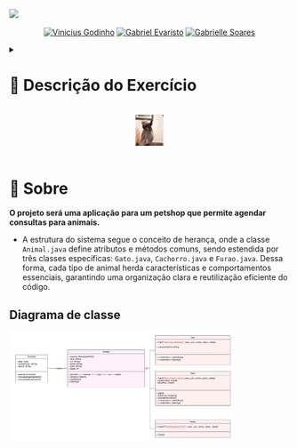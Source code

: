 <img src="images/banners.jpg">

<br>

<div align=center> 

[![Vinicius Godinho ](https://img.shields.io/badge/Vinicius_Godinho_-pink?style=for-the-badge&logo=github&logoColor=black)](https://github.com/ViniciusMGodinho)
[![Gabriel Evaristo](https://img.shields.io/badge/Gabriel_Evaristo-pink?style=for-the-badge&logo=github&logoColor=black)](https://github.com/gabsevamac)
[![Gabrielle Soares ](https://img.shields.io/badge/Gabrielle_Soares_-pink?style=for-the-badge&logo=github&logoColor=black)](https://github.com/gabriellesote)

</div>

<details>
<summary> <h1> 🚀 Descrição do Exercício </h1></summary>

- Desenvolver um **sistema baseado em herança em Java**, escolhendo um tema de sua preferência. 
- A atividade deve ser feita em trio.
- Pontuação: **2 pts**.
- Entrega: 📅 **16/03** até 🕔 **23:59**
  - No Ulife, colocar o link do repositório e o nome e ra dos alunos.
  - Obs:
    - o repositório deve ser público ou se privado adicionar **rafapcmor**,
    - somente 1 aluno posta no Ulife. 

### 🎯 Objetivos

- Escolher um **tema** para o projeto.
- Criar uma estrutura de **herança** com pelo menos:
  - **Uma classe base (superclasse)**
  - **Duas classes derivadas (subclasses)**
- Implementar o código de forma colaborativa, utilizando **GitHub Flow**:
  - **Branches (`main` e `dev`)**
  - **Branches individuais para cada funcionalidade (`feature/...`)**
  - **Pull Requests e revisão de código**
- No final, desenvolver um programa **`Main.java`** para testar o sistema.


## 🏗️ Estrutura do Projeto
1. Escolha um tema que envolva pelo menos **três tipos de entidades similares**.  
2. A classe base deve conter **atributos e métodos comuns** a todas as subclasses.  
3. Cada subclasse deve:
   - **Adicionar atributos próprios**
   - **Sobrescrever métodos da superclasse quando necessário** (`@Override`)

## 🔧 Fluxo no GitHub

1. Um dos membros cria o repositório e adiciona os outros como colaboradores.  
2. O dono do repositório cria a branch `dev` e envia para o GitHub.  
3. Cada aluno cria sua **feature branch** para desenvolver sua classe.  
4. Após implementar o código, cada aluno:
   - Faz `commit` e `push` para sua **feature branch**  
   - Cria um **pull request para `dev`**  
   - Aguarda a revisão e aprovação da equipe  
5. Após a aprovação, a equipe mescla todas as branches em `dev`.  
6. O grupo revisa `dev` e cria um **pull request final para `main`**.  
7. O código final é mesclado em `main` e está pronto! 🚀  
</details>

<br>
<div  align=center> 
<img src="images/dance-happy-dance.gif" width=10%>
</div>

<br>


# 🐰 Sobre
<p>

**O projeto será uma aplicação para um petshop que permite agendar consultas para animais.** 
- A estrutura do sistema segue o conceito de herança, onde a classe `Animal.java` define atributos e métodos comuns, sendo estendida por três classes específicas: `Gato.java`, `Cachorro.java` e `Furao.java`. Dessa forma, cada tipo de animal herda características e comportamentos essenciais, garantindo uma organização clara e reutilização eficiente do código.</p>

 
 ## Diagrama de classe

 <img src="images/Petshop.png" width=80%>